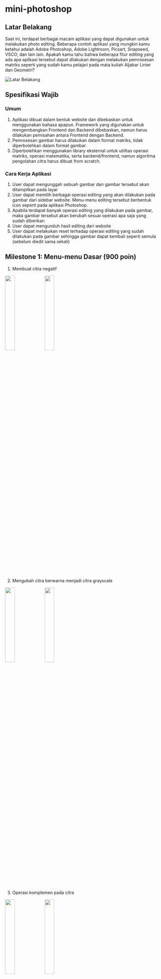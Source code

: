 # mini-photoshop

## Latar Belakang
Saat ini, terdapat berbagai macam aplikasi yang dapat digunakan untuk melakukan photo editing. Beberapa contoh aplikasi yang mungkin kamu ketahui adalah Adobe Photoshop, Adobe Lightroom, Picsart, Snapseed, VSCO, dan lain lain. Apakah kamu tahu bahwa beberapa fitur editing yang ada apa aplikasi tersebut dapat dilakukan dengan melakukan pemrosesan matriks seperti yang sudah kamu pelajari pada mata kuliah Aljabar Linier dan Geometri?

![Latar Belakang](./images/ms0.png)

## Spesifikasi Wajib
### Umum
1. Aplikasi dibuat dalam bentuk website dan dibebaskan untuk menggunakan bahasa apapun. Framework yang digunakan untuk mengembangkan Frontend dan Backend dibebaskan, namun harus dilakukan pemisahan antara Frontend dengan Backend.
2. Pemrosesan gambar harus dilakukan dalam format matriks, tidak diperbolehkan dalam format gambar.
3. Diperbolehkan menggunakan library eksternal untuk utilitas operasi matriks, operasi matematika, serta backend/frontend, namun algoritma pengolahan citra harus dibuat from scratch.

### Cara Kerja Aplikasi
1. User dapat mengunggah sebuah gambar dan gambar tersebut akan ditampilkan pada layar
2. User dapat memilih berbagai operasi editing yang akan dilakukan pada gambar dari sidebar website. Menu-menu editing tersebut berbentuk icon seperti pada aplikasi Photoshop.
3. Apabila terdapat banyak operasi editing yang dilakukan pada gambar, maka gambar tersebut akan berubah sesuai operasi apa saja yang sudah diberikan
4. User dapat mengunduh hasil editing dari website
5. User dapat melakukan reset terhadap operasi editing yang sudah dilakukan pada gambar sehingga gambar dapat kembali seperti semula (sebelum diedit sama sekali)

## Milestone 1: Menu-menu Dasar (900 poin)

1. Membuat citra negatif
<p float="left">
  <img src="./images/ms1-1-1.png" width="25%" />
  <img src="./images/ms1-1-2.png" width="25%" />
</p>

2. Mengubah citra berwarna menjadi citra grayscale
<p float="left">
  <img src="./images/ms1-2-1.png" width="25%" />
  <img src="./images/ms1-2-2.png" width="25%" />
</p>

3. Operasi komplemen pada citra
<p float="left">
  <img src="./images/ms1-3-1.png" width="25%" />
  <img src="./images/ms1-3-2.png" width="25%" />
</p>

4. Operasi geometri (rotasi, flipping, zooming)

Fitur rotasi, flipping, dan zooming terbatas seperti pada aplikasi image processing biasanya
<p float="left">
  <img src="./images/ms1-4-1.png" width="25%" />
  <img src="./images/ms1-4-2.jpg" width="25%" />
  <img src="./images/ms1-4-3.jpg" width="25%" />
</p>

<p float="left">
  <img src="./images/ms1-4-1.png" width="25%" />
  <img src="./images/ms1-4-5.jpg" width="25%" />
  <img src="./images/ms1-4-6.jpg" width="25%" />
</p>

<p float="left">
  <img src="./images/ms1-4-1.png" width="25%" />
  <img src="./images/ms1-4-8.jpg" width="25%" />
</p>

Ekspektasi fungsionalitas untuk fitur ini adalah berdasarkan icon-icon di bawah ini:

Icon untuk melakukan rotasi:
<p float="left">
  <img src="./images/ms1-4-rotasi-1.png" width="2%" />
  <img src="./images/ms1-4-rotasi-2.png" width="2%" />
</p>

Icon untuk melakukan flipping:  
<p float="left">
  <img src="./images/ms1-4-flip1.png" width="2%" />
  <img src="./images/ms1-4-flip-2.png" width="2%" />
</p>

Icon untuk melakukan zooming: 
<p float="left">
  <img src="./images/ms1-4-zoom-1.png" width="2%" />
  <img src="./images/ms1-4-zoom-2.png" width="2%" />
</p>

## Milestone 2: Image Enhancement (1400 poin)

1. Image brightening
<p float="left">
  <img src="./images/ms2-1-1.png" width="25%" />
  <img src="./images/ms2-1-2.png" width="25%" />
</p>

2. Contrast stretching 
<p float="left">
  <img src="./images/ms2-2-1.png" width="25%" />
  <img src="./images/ms2-2-2.png" width="25%" />
</p>

3. Tranformasi log dan transformasi pangkat
<p float="left">
  <img src="./images/ms2-3.png" width="50%" />
</p>

## Milestone 3 (1800 poin)
1. Image blurring dengan teknik Gaussian Filter
<p float="left">
  <img src="./images/ms3-1-1.png" width="25%" />
  <img src="./images/ms3-1-2.png" width="25%" />
</p>

2. Penajaman citra (image sharpening) dengan Gaussian Highpass Filter
<p float="left">
  <img src="./images/ms3-2-1.png" width="25%" />
  <img src="./images/ms3-2-2.png" width="25%" />
</p>

3. Membuat efek noisy/grainy dengan Gaussian noise
<p float="left">
  <img src="./images/ms3-3.png" width="50%" />
</p>

## Bonus (500 poin)
Menambahkan fungsionalitas berikut pada website:
- User dapat melakukan undo/redo terhadap operasi editing yang sudah dilakukan.

## Readme (400 poin)
Readme minimal berisi:
- Cara penggunaan program
- Penjelasan singkat mengenai cara kerja setiap fitur.
- Referensi, framework, dan library yang membantu kalian dalam mengerjakan tugas ini beserta alasan penggunaannya.

## Pengerjaan dan Pengumpulan
- Buat repository pada Github kalian masing-masing dan invite rahmahkn dan shafiranaya ke dalam repository tersebut.
- Struktur repository terdiri atas:
  - folder frontend
  - folder backend
  - folder test, yaitu folder yang berisi contoh masukan dan keluaran gambar yang digunakan saat demo. Gambar disimpan dengan format penamaan: <No. Milestone_No. Fitur_Before/After>.
- Repository tersebut juga wajib dilengkapi readme sesuai ketentuan yang telah disebutkan di atas.
- Penilaian Tugas dilakukan dengan melakukan demo secara langsung menggunakan Google Meet dengan terlebih dahulu menghubungi salah satu asisten untuk penjadwalan demo (line: shafr atau rahmakhrs).
- Bila ada pertanyaan, silakan bertanya langsung ke asisten via LINE Group GAPADAT-K agar dapat dicermati oleh seluruh calon asisten.

## Tips
Berikut referensi yang dapat digunakan untuk pembuatan tugas ini

https://informatika.stei.itb.ac.id/~rinaldi.munir/Citra/2021-2022/citra21-22.htm 
